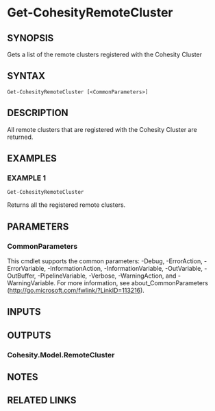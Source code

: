 # Get-CohesityRemoteCluster

## SYNOPSIS
Gets a list of the remote clusters registered with the Cohesity Cluster

## SYNTAX

```
Get-CohesityRemoteCluster [<CommonParameters>]
```

## DESCRIPTION
All remote clusters that are registered with the Cohesity Cluster are returned.

## EXAMPLES

### EXAMPLE 1
```
Get-CohesityRemoteCluster
```

Returns all the registered remote clusters.

## PARAMETERS

### CommonParameters
This cmdlet supports the common parameters: -Debug, -ErrorAction, -ErrorVariable, -InformationAction, -InformationVariable, -OutVariable, -OutBuffer, -PipelineVariable, -Verbose, -WarningAction, and -WarningVariable.
For more information, see about_CommonParameters (http://go.microsoft.com/fwlink/?LinkID=113216).

## INPUTS

## OUTPUTS

### Cohesity.Model.RemoteCluster
## NOTES

## RELATED LINKS
